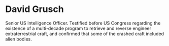 # David Grusch

Senior US Intelligence Officer. 
Testified before US Congress regarding the existence of a multi-decade program to retrieve and reverse engineer extraterrestrial craft, and confirmed that some of the crashed craft included alien bodies. 